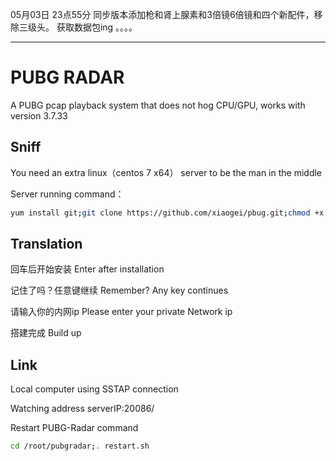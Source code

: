 05月03日 23点55分 同步版本添加枪和肾上腺素和3倍镜6倍镜和四个新配件，移除三级头。
获取数据包ing 。。。。

----------------------------------------------------------------------------------------------------------------------
# PUBG RADAR

A PUBG pcap playback system that does not hog CPU/GPU, works with version 3.7.33

## Sniff

You need an extra linux（centos 7 x64） server to be the man in the middle

Server running command：
```bash
yum install git;git clone https://github.com/xiaogei/pbug.git;chmod +x . /root/pubgradar/update.sh;. /root/pubgradar/update.sh
```

## Translation

回车后开始安装  Enter after installation

记住了吗？任意键继续  Remember? Any key continues

请输入你的内网ip   Please enter your private Network ip

搭建完成 Build up


## Link

Local computer using SSTAP connection

Watching address  serverIP:20086/


Restart PUBG-Radar command

```bash
cd /root/pubgradar;. restart.sh
